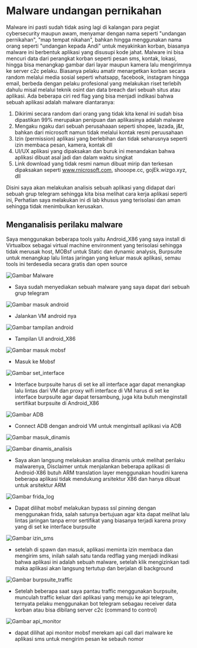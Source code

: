 # Malware undangan pernikahan

Malware ini pasti sudah tidak asing lagi di kalangan para pegiat cybersecurity maupun awam, menyamar dengan nama seperti "undangan pernikahan", "map tempat nikahan", bahkan hingga menggunakan nama orang seperti "undangan kepada Andi" untuk meyakinkan korban, biasanya malware ini berbentuk aplikasi yang disusupi kode jahat. Malware ini bisa mencuri data dari perangkat korban seperti pesan sms, kontak, lokasi, hingga bisa menangkap gambar dari layar maupun kamera lalu mengirimnya ke server c2c pelaku. Biasanya pelaku amatir menargetkan korban secara random melalui media sosial seperti whatsapp, facebook, instagram hingga email, berbeda dengan pelaku profesional yang melakukan riset terlebih dahulu misal melalui teknik osint dan data breach dari sebuah situs atau aplikasi. Ada beberapa ciri red flag yang bisa menjadi indikasi bahwa sebuah aplikasi adalah malware diantaranya:

1. Dikirimi secara random dari orang yang tidak kita kenal ini sudah bisa dipastikan 99% merupakan penipuan dan aplikasinya adalah malware 
2. Mengaku ngaku dari sebuah perusahaaan seperti shopee, lazada, j&t, bahkan dari microsoft namun tidak melalui kontak resmi peruusahaan 
3. Izin (permission) aplikasi yang berlebihan dan tidak seharusnya seperti izin membaca pesan, kamera, kontak dll
4. UI/UX aplikasi yang dipaksakan dan buruk ini menandakan bahwa aplikasi dibuat asal jadi dan dalam waktu singkat
5. Link download yang tidak resmi namun dibuat mirip dan terkesan dipaksakan seperti www.rnicrosoft.com, shooope.cc, gojEk.wizgo.xyz, dll

Disini saya akan melakukan analisis sebuah aplikasi yang didapat dari sebuah grup telegram sehingga kita bisa melihat cara kerja aplikasi seperti ini, Perhatian saya melakukan ini di lab khusus yang terisolasi dan aman sehingga tidak menimbulkan kerusakan.  

## Menganalisis perilaku malware

Saya menggunakan beberapa tools yaitu Android_X86 yang saya install di Virtualbox sebagai virtual machine environment yang terisolasi sehingga tidak merusak host, MOBsf untuk Static dan dynamic analysis, Burpsuite untuk menangkap lalu lintas jaringan yang keluar masuk aplikasi, semau tools ini terdesedia secara gratis dan open source 

![Gambar Malware](assets/img/malware.png)
- Saya sudah menyediakan sebuah malware yang saya dapat dari sebuah grup telegram

![Gambar masuk android](assets/img/masuk_android.png)
- Jalankan VM android nya 

![Gambar tampilan android](assets/img/tampilan_android.png)
- Tampilan UI android_X86 

![Gambar masuk mobsf](assets/img/masuk_mobsf)
- Masuk ke Mobsf

![Gambar set_interface](assets/img/set_interface.png)
- Interface burpsuite harus di set ke all interface agar dapat menangkap lalu lintas dari VM dan proxy wifi interface di VM harus di set ke interface burpsuite agar dapat tersambung, juga kita butuh menginstall sertifikat burpsuite di Android_X86

![Gambar ADB](assets/img/adb_install.png)
- Connect ADB dengan android VM untuk mengintsall aplikasi via ADB 

![Gambar masuk_dinamis](assets/img/masuk_dinamis.png)

![Gambar dinamis_analisis](assets/img/Dynamic_analysis.png)
- Saya akan langsung melakukan analisa dinamis untuk melihat perilaku malwarenya, Disclaimer untuk menjalankan beberapa aplikasi di Android-X86 butuh ARM translation layer menggunakan houdini karena beberapa aplikasi tidak mendukung arsitektur X86 dan hanya dibuat untuk arsitektur ARM 

![Gambar frida_log](assets/img/frida_log.png)
- Dapat dilihat mobsf melakukan bypass ssl pinning dengan menggunakan frida, salah satunya bertujuan agar kita dapat melihat lalu lintas jaringan tanpa error sertifikat yang biasanya terjadi karena proxy yang di set ke interface burpsuite 
    
![Gambar izin_sms](assets/img/izin_sms.png)
- setelah di spawn dan masuk, aplikasi meminta izin membaca dan mengirim sms, inilah salah satu tanda redflag yang menjadi indikasi bahwa aplikasi ini adalah sebuah malware, setelah klik mengizinkan tadi maka aplikasi akan langsung tertutup dan berjalan di background

![Gambar burpsuite_traffic](assets/img/burpsuite_traffic.png)
- Setelah beberapa saat saya pantau traffic menggunakan burpsuite, munculah traffic keluar dari aplikasi yang menuju ke api telegram, ternyata pelaku menggunakan bot telegram sebagau receiver data korban atau bisa dibilang server c2c (command to control)

![Gambar api_monitor](assets/img/api_monitor.png)
- dapat dilihat api monitor mobsf merekam api call dari malware ke aplikasi sms untuk mengirim pesan ke sebauh nomor
